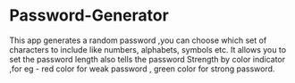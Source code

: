 # Password-Generator
This app generates a random password ,you can choose which set of characters to include like numbers, alphabets, symbols etc.
It allows you to set the password length also tells the password Strength by color indicator ,for eg - red color for weak password , green color for strong password.
